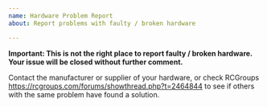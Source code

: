 ```yaml
---
name: Hardware Problem Report
about: Report problems with faulty / broken hardware

---
```


**Important: This is not the right place to report faulty / broken hardware. Your issue will be closed without further comment.**

Contact the manufacturer or supplier of your hardware, or check RCGroups https://rcgroups.com/forums/showthread.php?t=2464844 to see if others with the same problem have found a solution.
